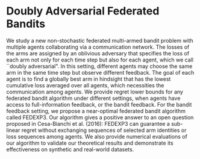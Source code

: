 # Doubly Adversarial Federated Bandits

We study a new non-stochastic federated multi-armed bandit problem with multiple agents collaborating via a communication network. The losses of the arms are assigned by an oblivious adversary that specifies the loss of each arm not only for each time step but also for each agent, which we call ``doubly adversarial". In this setting, different agents may choose the same arm in the same time step but observe different feedback. The goal of each agent is to find a globally best arm in hindsight that has the lowest cumulative loss averaged over all agents, which necessities the communication among agents. We provide regret lower bounds for any federated bandit algorithm under different settings, when agents have access to full-information feedback, or the bandit feedback. For the bandit feedback setting, we propose a near-optimal federated bandit algorithm called FEDEXP3. Our algorithm gives a positive answer to an open question proposed in Cesa-Bianchi et al. (2016): FEDEXP3 can guarantee a sub-linear regret without exchanging sequences of selected arm identities or loss sequences among agents. We also provide numerical evaluations of our algorithm to validate our theoretical results and demonstrate its effectiveness on synthetic and real-world datasets. 
